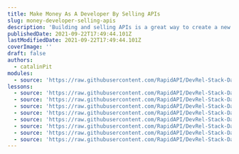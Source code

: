 ```yaml
---
title: Make Money As A Developer By Selling APIs
slug: money-developer-selling-apis
description: 'Building and selling APIs is a great way to create a new source of passive income. Thus, in this video, you will see how to monetize your API!'
publishedDate: 2021-09-22T17:49:44.101Z
lastModifiedDate: 2021-09-22T17:49:44.101Z
coverImage: ''
draft: false
authors:
  - catalinPit
modules:
  - source: 'https://raw.githubusercontent.com/RapidAPI/DevRel-Stack-Data/dev/lms/courses/money-developer-selling-apis/index.md'
lessons:
  - source: 'https://raw.githubusercontent.com/RapidAPI/DevRel-Stack-Data/dev/lms/courses/money-developer-selling-apis/01-introduction.md'
  - source: 'https://raw.githubusercontent.com/RapidAPI/DevRel-Stack-Data/dev/lms/courses/money-developer-selling-apis/02-api.md'
  - source: 'https://raw.githubusercontent.com/RapidAPI/DevRel-Stack-Data/dev/lms/courses/money-developer-selling-apis/03-apis.md'
  - source: 'https://raw.githubusercontent.com/RapidAPI/DevRel-Stack-Data/dev/lms/courses/money-developer-selling-apis/04-rapidapi-hub.md'
  - source: 'https://raw.githubusercontent.com/RapidAPI/DevRel-Stack-Data/dev/lms/courses/money-developer-selling-apis/05-build-api.md'
  - source: 'https://raw.githubusercontent.com/RapidAPI/DevRel-Stack-Data/dev/lms/courses/money-developer-selling-apis/06-deploy-api.md'
  - source: 'https://raw.githubusercontent.com/RapidAPI/DevRel-Stack-Data/dev/lms/courses/money-developer-selling-apis/07-rapidapi-monetize-api.md'
  - source: 'https://raw.githubusercontent.com/RapidAPI/DevRel-Stack-Data/dev/lms/courses/money-developer-selling-apis/08-leaving.md'
---
```


